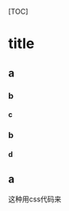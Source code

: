 <link rel="stylesheet" type="text/css" href="https://raw.githubusercontent.com/dongzhonghua/dongzhonghua.github.io/main/notes/20.10/java%E7%83%AD%E9%83%A8%E7%BD%B2%E5%8E%9F%E7%90%86%E5%8F%8A%E5%AE%9E%E8%B7%B5/md-num.css"/>


[TOC]

# title

## a
### b
#### c
### b
#### d
## a

这种用css代码来

